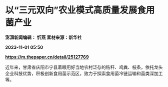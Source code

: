 # 以“三元双向”农业模式高质量发展食用菌产业
**澎湃新闻编辑： 忻燕 素材来源：新华社**

**2023-11-01 05:50**

**https://m.thepaper.cn/detail/25127769**

近年来，甘肃省庆阳市宁县着眼用好当地农村泛存的秸秆、鸡粪、枝条，依托龙头企业科技优势，积极创新食用菌示范区，致力于探索食用菌冷链运输和菌类深加工等。